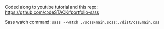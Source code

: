 Coded along to youtube tutorial and this repo: https://github.com/codeSTACKr/portfolio-sass

Sass watch command: `sass --watch ./scss/main.scss:./dist/css/main.css`
